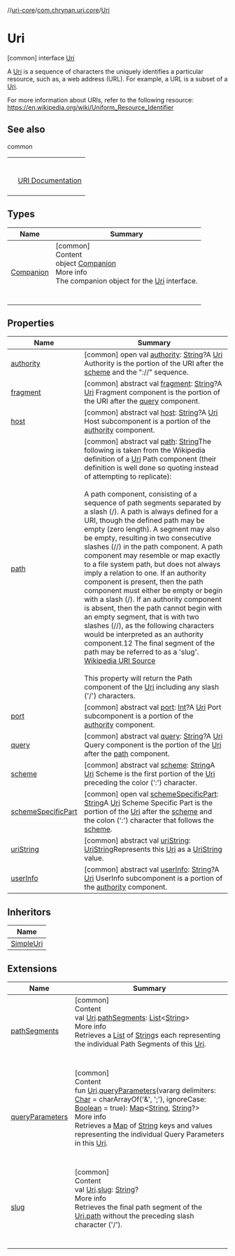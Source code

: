 //[uri-core](../../../index.md)/[com.chrynan.uri.core](../index.md)/[Uri](index.md)



# Uri  
 [common] interface [Uri](index.md)

A [Uri](index.md) is a sequence of characters the uniquely identifies a particular resource, such as, a web address (URL). For example, a URL is a subset of a [Uri](index.md).



For more information about URIs, refer to the following resource: https://en.wikipedia.org/wiki/Uniform_Resource_Identifier

   


## See also  
  
common  
  
| | |
|---|---|
| <a name="com.chrynan.uri.core/Uri///PointingToDeclaration/"></a>| <a name="com.chrynan.uri.core/Uri///PointingToDeclaration/"></a><br><br>[URI Documentation](https://en.wikipedia.org/wiki/Uniform_Resource_Identifier)<br><br>|
  


## Types  
  
|  Name |  Summary | 
|---|---|
| <a name="com.chrynan.uri.core/Uri.Companion///PointingToDeclaration/"></a>[Companion](-companion/index.md)| <a name="com.chrynan.uri.core/Uri.Companion///PointingToDeclaration/"></a>[common]  <br>Content  <br>object [Companion](-companion/index.md)  <br>More info  <br>The companion object for the [Uri](index.md) interface.  <br><br><br>|


## Properties  
  
|  Name |  Summary | 
|---|---|
| <a name="com.chrynan.uri.core/Uri/authority/#/PointingToDeclaration/"></a>[authority](authority.md)| <a name="com.chrynan.uri.core/Uri/authority/#/PointingToDeclaration/"></a> [common] open val [authority](authority.md): [String](https://kotlinlang.org/api/latest/jvm/stdlib/kotlin/-string/index.html)?A [Uri](index.md) Authority is the portion of the URI after the [scheme](scheme.md) and the "://" sequence.   <br>|
| <a name="com.chrynan.uri.core/Uri/fragment/#/PointingToDeclaration/"></a>[fragment](fragment.md)| <a name="com.chrynan.uri.core/Uri/fragment/#/PointingToDeclaration/"></a> [common] abstract val [fragment](fragment.md): [String](https://kotlinlang.org/api/latest/jvm/stdlib/kotlin/-string/index.html)?A [Uri](index.md) Fragment component is the portion of the URI after the [query](query.md) component.   <br>|
| <a name="com.chrynan.uri.core/Uri/host/#/PointingToDeclaration/"></a>[host](host.md)| <a name="com.chrynan.uri.core/Uri/host/#/PointingToDeclaration/"></a> [common] abstract val [host](host.md): [String](https://kotlinlang.org/api/latest/jvm/stdlib/kotlin/-string/index.html)?A [Uri](index.md) Host subcomponent is a portion of the [authority](authority.md) component.   <br>|
| <a name="com.chrynan.uri.core/Uri/path/#/PointingToDeclaration/"></a>[path](path.md)| <a name="com.chrynan.uri.core/Uri/path/#/PointingToDeclaration/"></a> [common] abstract val [path](path.md): [String](https://kotlinlang.org/api/latest/jvm/stdlib/kotlin/-string/index.html)The following is taken from the Wikipedia definition of a [Uri](index.md) Path component (their definition is well done so quoting instead of attempting to replicate):<br><br>A path component, consisting of a sequence of path segments separated by a slash (/). A path is always defined for a URI, though the defined path may be empty (zero length). A segment may also be empty, resulting in two consecutive slashes (//) in the path component. A path component may resemble or map exactly to a file system path, but does not always imply a relation to one. If an authority component is present, then the path component must either be empty or begin with a slash (/). If an authority component is absent, then the path cannot begin with an empty segment, that is with two slashes (//), as the following characters would be interpreted as an authority component.12 The final segment of the path may be referred to as a 'slug'. <a href="https://en.wikipedia.org/wiki/Uniform_Resource_Identifier">Wikipedia URI Source</a><br><br>This property will return the Path component of the [Uri](index.md) including any slash ('/') characters.   <br>|
| <a name="com.chrynan.uri.core/Uri/port/#/PointingToDeclaration/"></a>[port](port.md)| <a name="com.chrynan.uri.core/Uri/port/#/PointingToDeclaration/"></a> [common] abstract val [port](port.md): [Int](https://kotlinlang.org/api/latest/jvm/stdlib/kotlin/-int/index.html)?A [Uri](index.md) Port subcomponent is a portion of the [authority](authority.md) component.   <br>|
| <a name="com.chrynan.uri.core/Uri/query/#/PointingToDeclaration/"></a>[query](query.md)| <a name="com.chrynan.uri.core/Uri/query/#/PointingToDeclaration/"></a> [common] abstract val [query](query.md): [String](https://kotlinlang.org/api/latest/jvm/stdlib/kotlin/-string/index.html)?A [Uri](index.md) Query component is the portion of the [Uri](index.md) after the [path](path.md) component.   <br>|
| <a name="com.chrynan.uri.core/Uri/scheme/#/PointingToDeclaration/"></a>[scheme](scheme.md)| <a name="com.chrynan.uri.core/Uri/scheme/#/PointingToDeclaration/"></a> [common] abstract val [scheme](scheme.md): [String](https://kotlinlang.org/api/latest/jvm/stdlib/kotlin/-string/index.html)A [Uri](index.md) Scheme is the first portion of the [Uri](index.md) preceding the color (':') character.   <br>|
| <a name="com.chrynan.uri.core/Uri/schemeSpecificPart/#/PointingToDeclaration/"></a>[schemeSpecificPart](scheme-specific-part.md)| <a name="com.chrynan.uri.core/Uri/schemeSpecificPart/#/PointingToDeclaration/"></a> [common] open val [schemeSpecificPart](scheme-specific-part.md): [String](https://kotlinlang.org/api/latest/jvm/stdlib/kotlin/-string/index.html)A [Uri](index.md) Scheme Specific Part is the portion of the [Uri](index.md) after the [scheme](scheme.md) and the colon (':') character that follows the [scheme](scheme.md).   <br>|
| <a name="com.chrynan.uri.core/Uri/uriString/#/PointingToDeclaration/"></a>[uriString](uri-string.md)| <a name="com.chrynan.uri.core/Uri/uriString/#/PointingToDeclaration/"></a> [common] abstract val [uriString](uri-string.md): [UriString](../index.md#%5Bcom.chrynan.uri.core%2FUriString%2F%2F%2FPointingToDeclaration%2F%5D%2FClasslikes%2F-1849276396)Represents this [Uri](index.md) as a [UriString](../index.md#%5Bcom.chrynan.uri.core%2FUriString%2F%2F%2FPointingToDeclaration%2F%5D%2FClasslikes%2F-1849276396) value.   <br>|
| <a name="com.chrynan.uri.core/Uri/userInfo/#/PointingToDeclaration/"></a>[userInfo](user-info.md)| <a name="com.chrynan.uri.core/Uri/userInfo/#/PointingToDeclaration/"></a> [common] abstract val [userInfo](user-info.md): [String](https://kotlinlang.org/api/latest/jvm/stdlib/kotlin/-string/index.html)?A [Uri](index.md) UserInfo subcomponent is a portion of the [authority](authority.md) component.   <br>|


## Inheritors  
  
|  Name | 
|---|
| <a name="com.chrynan.uri.core/SimpleUri///PointingToDeclaration/"></a>[SimpleUri](../-simple-uri/index.md)|


## Extensions  
  
|  Name |  Summary | 
|---|---|
| <a name="com.chrynan.uri.core//pathSegments/com.chrynan.uri.core.Uri#/PointingToDeclaration/"></a>[pathSegments](../path-segments.md)| <a name="com.chrynan.uri.core//pathSegments/com.chrynan.uri.core.Uri#/PointingToDeclaration/"></a>[common]  <br>Content  <br>val [Uri](index.md).[pathSegments](../path-segments.md): [List](https://kotlinlang.org/api/latest/jvm/stdlib/kotlin.collections/-list/index.html)<[String](https://kotlinlang.org/api/latest/jvm/stdlib/kotlin/-string/index.html)>  <br>More info  <br>Retrieves a [List](https://kotlinlang.org/api/latest/jvm/stdlib/kotlin.collections/-list/index.html) of [String](https://kotlinlang.org/api/latest/jvm/stdlib/kotlin/-string/index.html)s each representing the individual Path Segments of this [Uri](index.md).  <br><br><br>|
| <a name="com.chrynan.uri.core//queryParameters/com.chrynan.uri.core.Uri#kotlin.CharArray#kotlin.Boolean/PointingToDeclaration/"></a>[queryParameters](../query-parameters.md)| <a name="com.chrynan.uri.core//queryParameters/com.chrynan.uri.core.Uri#kotlin.CharArray#kotlin.Boolean/PointingToDeclaration/"></a>[common]  <br>Content  <br>fun [Uri](index.md).[queryParameters](../query-parameters.md)(vararg delimiters: [Char](https://kotlinlang.org/api/latest/jvm/stdlib/kotlin/-char/index.html) = charArrayOf('&', ';'), ignoreCase: [Boolean](https://kotlinlang.org/api/latest/jvm/stdlib/kotlin/-boolean/index.html) = true): [Map](https://kotlinlang.org/api/latest/jvm/stdlib/kotlin.collections/-map/index.html)<[String](https://kotlinlang.org/api/latest/jvm/stdlib/kotlin/-string/index.html), [String](https://kotlinlang.org/api/latest/jvm/stdlib/kotlin/-string/index.html)?>  <br>More info  <br>Retrieves a [Map](https://kotlinlang.org/api/latest/jvm/stdlib/kotlin.collections/-map/index.html) of [String](https://kotlinlang.org/api/latest/jvm/stdlib/kotlin/-string/index.html) keys and values representing the individual Query Parameters in this [Uri](index.md).  <br><br><br>|
| <a name="com.chrynan.uri.core//slug/com.chrynan.uri.core.Uri#/PointingToDeclaration/"></a>[slug](../slug.md)| <a name="com.chrynan.uri.core//slug/com.chrynan.uri.core.Uri#/PointingToDeclaration/"></a>[common]  <br>Content  <br>val [Uri](index.md).[slug](../slug.md): [String](https://kotlinlang.org/api/latest/jvm/stdlib/kotlin/-string/index.html)?  <br>More info  <br>Retrieves the final path segment of the [Uri.path](path.md) without the preceding slash character ('/').  <br><br><br>|

